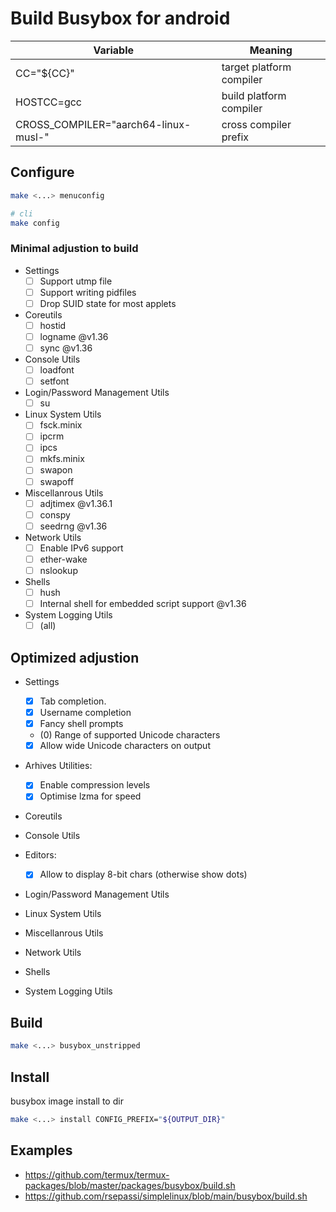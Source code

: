 # Build Busybox for android

| Variable                             | Meaning                  |
| ------------------------------------ | ------------------------ |
| CC="${CC}"                           | target platform compiler |
| HOSTCC=gcc                           | build platform compiler  |
| CROSS_COMPILER="aarch64-linux-musl-" | cross compiler prefix    |

## Configure

```sh
make <...> menuconfig

# cli
make config
```

### Minimal adjustion to build

- Settings
  - [ ] Support utmp file
  - [ ] Support writing pidfiles
  - [ ] Drop SUID state for most applets
- Coreutils
  - [ ] hostid
  - [ ] logname @v1.36
  - [ ] sync @v1.36
- Console Utils
  - [ ] loadfont
  - [ ] setfont
- Login/Password Management Utils
  - [ ] su
- Linux System Utils
  - [ ] fsck.minix
  - [ ] ipcrm
  - [ ] ipcs
  - [ ] mkfs.minix
  - [ ] swapon
  - [ ] swapoff
- Miscellanrous Utils
  - [ ] adjtimex @v1.36.1
  - [ ] conspy
  - [ ] seedrng @v1.36
- Network Utils
  - [ ] Enable IPv6 support
  - [ ] ether-wake
  - [ ] nslookup
- Shells
  - [ ] hush
  - [ ] Internal shell for embedded script support @v1.36
- System Logging Utils
  - [ ] (all)

## Optimized adjustion

- Settings

  - [x] Tab completion.
  - [x] Username completion
  - [x] Fancy shell prompts
  - (0) Range of supported Unicode characters
  - [x] Allow wide Unicode characters on output

- Arhives Utilities:

  - [x] Enable compression levels
  - [x] Optimise lzma for speed

- Coreutils

- Console Utils

- Editors:

  - [x] Allow to display 8-bit chars (otherwise show dots)

- Login/Password Management Utils

- Linux System Utils

- Miscellanrous Utils

- Network Utils

- Shells

- System Logging Utils

## Build

```sh
make <...> busybox_unstripped
```

## Install

busybox image install to dir

```sh
make <...> install CONFIG_PREFIX="${OUTPUT_DIR}"
```

## Examples

- <https://github.com/termux/termux-packages/blob/master/packages/busybox/build.sh>
- <https://github.com/rsepassi/simplelinux/blob/main/busybox/build.sh>
